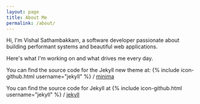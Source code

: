 ```yaml
---
layout: page
title: About Me
permalink: /about/
---
```


Hi, I'm Vishal Sathambakkam, a software developer passionate about building performant systems and beautiful web applications.

Here's what I'm working on and what drives me every day.

You can find the source code for the Jekyll new theme at:
{% include icon-github.html username="jekyll" %} /
[minima](https://github.com/jekyll/minima)

You can find the source code for Jekyll at
{% include icon-github.html username="jekyll" %} /
[jekyll](https://github.com/jekyll/jekyll)
